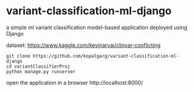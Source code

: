 # variant-classification-ml-django
a simple ml variant classification model-based application deployed using Django 

dataset: https://www.kaggle.com/kevinarvai/clinvar-conflicting
```
git clone https://github.com/kopalgarg/variant-classification-ml-django
cd variantClassifierProj 
python manage.py runserver
```
open the application in a browser http://localhost:8000/
